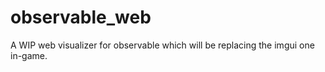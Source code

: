# observable_web

A WIP web visualizer for observable which will be replacing the imgui one in-game.
